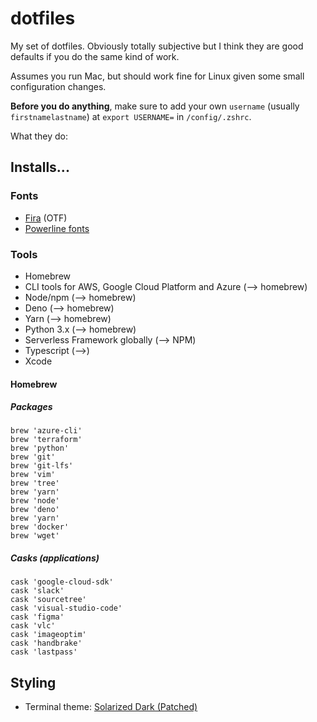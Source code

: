 # dotfiles

My set of dotfiles. Obviously totally subjective but I think they are good defaults if you do the same kind of work.

Assumes you run Mac, but should work fine for Linux given some small configuration changes.

**Before you do anything**, make sure to add your own `username` (usually `firstnamelastname`) at `export USERNAME=` in `/config/.zshrc`.

What they do:

## Installs...

### Fonts

- [Fira](https://github.com/mozilla/Fira) (OTF)
- [Powerline fonts](https://github.com/powerline/fonts)

### Tools

- Homebrew
- CLI tools for AWS, Google Cloud Platform and Azure (--> homebrew)
- Node/npm (--> homebrew)
- Deno (--> homebrew)
- Yarn (--> homebrew)
- Python 3.x (--> homebrew)
- Serverless Framework globally (--> NPM)
- Typescript (-->)
- Xcode

#### Homebrew

##### Packages

```
brew 'azure-cli'
brew 'terraform'
brew 'python'
brew 'git'
brew 'git-lfs'
brew 'vim'
brew 'tree'
brew 'yarn'
brew 'node'
brew 'deno'
brew 'yarn'
brew 'docker'
brew 'wget'
```

##### Casks (applications)

```
cask 'google-cloud-sdk'
cask 'slack'
cask 'sourcetree'
cask 'visual-studio-code'
cask 'figma'
cask 'vlc'
cask 'imageoptim'
cask 'handbrake'
cask 'lastpass'
```

## Styling

- Terminal theme: [Solarized Dark (Patched)](https://github.com/mbadolato/iTerm2-Color-Schemes)
